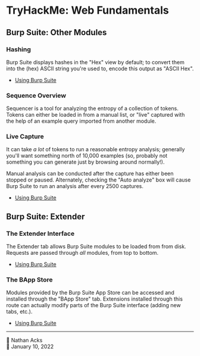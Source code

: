 # TryHackMe: Web Fundamentals

## Burp Suite: Other Modules

### Hashing

Burp Suite displays hashes in the "Hex" view by default; to convert them into the (hex) ASCII string you're used to, encode this output as "ASCII Hex".

* [Using Burp Suite](../notes/burp-suite.md)

### Sequence Overview

Sequencer is a tool for analyzing the entropy of a collection of tokens. Tokens can either be loaded in from a manual list, or "live" captured with the help of an example query imported from another module.

### Live Capture

It can take *a lot* of tokens to run a reasonable entropy analysis; generally you'll want something north of 10,000 examples (so, probably not something you can generate just by browsing around normally!).

Manual analysis can be conducted after the capture has either been stopped or paused. Alternately, checking the "Auto analyze" box will cause Burp Suite to run an analysis after every 2500 captures.

* [Using Burp Suite](../notes/burp-suite.md)

## Burp Suite: Extender

### The Extender Interface

The Extender tab allows Burp Suite modules to be loaded from from disk. Requests are passed through *all* modules, from top to bottom.

* [Using Burp Suite](../notes/burp-suite.md)

### The BApp Store

Modules provided by the Burp Suite App Store can be accessed and installed through the "BApp Store" tab. Extensions installed through this route can actually modify parts of the Burp Suite interface (adding new tabs, etc.).

* [Using Burp Suite](../notes/burp-suite.md)

- - - -

<span aria-hidden="true">👤</span> Nathan Acks  
<span aria-hidden="true">📅</span> January 10, 2022
